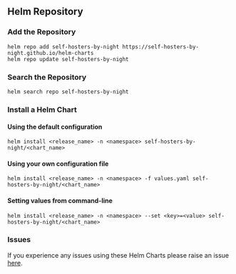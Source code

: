 ## Helm Repository

### Add the Repository

```shell
helm repo add self-hosters-by-night https://self-hosters-by-night.github.io/helm-charts
helm repo update self-hosters-by-night
```

### Search the Repository

```shell
helm search repo self-hosters-by-night
```

### Install a Helm Chart

#### Using the default configuration

```shell
helm install <release_name> -n <namespace> self-hosters-by-night/<chart_name>
```

#### Using your own configuration file

```shell
helm install <release_name> -n <namespace> -f values.yaml self-hosters-by-night/<chart_name>
```

#### Setting values from command-line

```shell
helm install <release_name> -n <namespace> --set <key>=<value> self-hosters-by-night/<chart_name>
```

### Issues

If you experience any issues using these Helm Charts please raise an issue [here](https://github.com/self-hosters-by-night/helm-charts/issues).
